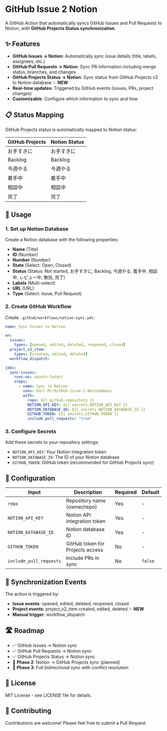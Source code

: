 # GitHub Issue 2 Notion

A GitHub Action that automatically syncs GitHub Issues and Pull Requests to Notion, with **GitHub Projects Status synchronization**.

## ✨ Features

- **GitHub Issues → Notion**: Automatically sync issue details (title, labels, assignees, etc.)
- **GitHub Pull Requests → Notion**: Sync PR information including merge status, branches, and changes
- **GitHub Projects Status → Notion**: Sync status from GitHub Projects v2 to Notion database ✨ **NEW**
- **Real-time updates**: Triggered by GitHub events (issues, PRs, project changes)
- **Customizable**: Configure which information to sync and how

## 📋 Status Mapping

GitHub Projects status is automatically mapped to Notion status:

| GitHub Projects | Notion Status |
|----------------|---------------|
| お手すきに     | お手すきに    |
| Backlog        | Backlog       |
| 今週やる       | 今週やる      |
| 着手中         | 着手中        |
| 相談中         | 相談中        |
| 完了           | 完了          |

## 🚀 Usage

### 1. Set up Notion Database

Create a Notion database with the following properties:
- **Name** (Title)
- **ID** (Number) 
- **Number** (Number)
- **State** (Select: Open, Closed)
- **Status** (Status: Not started, お手すきに, Backlog, 今週やる, 着手中, 相談中, レビュー中, 無効, 完了)
- **Labels** (Multi-select)
- **URL** (URL)
- **Type** (Select: Issue, Pull Request)

### 2. Create GitHub Workflow

Create `.github/workflows/notion-sync.yml`:

```yaml
name: Sync Issues to Notion

on:
  issues:
    types: [opened, edited, deleted, reopened, closed]
  project_v2_item:
    types: [created, edited, deleted]
  workflow_dispatch:

jobs:
  sync-issues:
    runs-on: ubuntu-latest
    steps:
      - name: Sync to Notion
        uses: Edit-Mr/GitHub-issue-2-Notion@main
        with:
          repo: ${{ github.repository }}
          NOTION_API_KEY: ${{ secrets.NOTION_API_KEY }}
          NOTION_DATABASE_ID: ${{ secrets.NOTION_DATABASE_ID }}
          GITHUB_TOKEN: ${{ secrets.GITHUB_TOKEN }}
          include_pull_requests: "true"
```

### 3. Configure Secrets

Add these secrets to your repository settings:
- `NOTION_API_KEY`: Your Notion integration token
- `NOTION_DATABASE_ID`: The ID of your Notion database
- `GITHUB_TOKEN`: GitHub token (recommended for GitHub Projects sync)

## 🔧 Configuration

| Input | Description | Required | Default |
|-------|-------------|----------|---------|
| `repo` | Repository name (owner/repo) | Yes | - |
| `NOTION_API_KEY` | Notion API integration token | Yes | - |
| `NOTION_DATABASE_ID` | Notion database ID | Yes | - |
| `GITHUB_TOKEN` | GitHub token for Projects access | No | - |
| `include_pull_requests` | Include PRs in sync | No | `false` |

## 🔄 Synchronization Events

The action is triggered by:
- **Issue events**: opened, edited, deleted, reopened, closed
- **Project events**: project_v2_item created, edited, deleted ✨ **NEW**
- **Manual trigger**: workflow_dispatch

## 🛣️ Roadmap

- ✅ GitHub Issues → Notion sync
- ✅ GitHub Pull Requests → Notion sync  
- ✅ GitHub Projects Status → Notion sync
- 🚧 **Phase 2**: Notion → GitHub Projects sync (planned)
- 🚧 **Phase 3**: Full bidirectional sync with conflict resolution

## 📝 License

MIT License - see LICENSE file for details.

## 🤝 Contributing

Contributions are welcome! Please feel free to submit a Pull Request.
